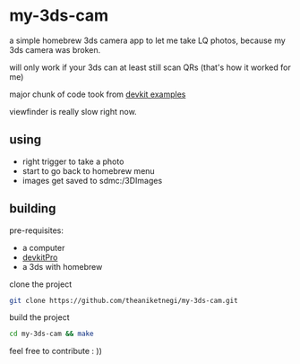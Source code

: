 # my-3ds-cam

a simple homebrew 3ds camera app to let me take LQ photos, because my 3ds camera was broken.

will only work if your 3ds can at least still scan QRs (that's how it worked for me)

major chunk of code took from [devkit examples](https://github.com/devkitPro/3ds-examples/tree/master)

viewfinder is really slow right now.

## using
- right trigger to take a photo
- start to go back to homebrew menu
- images get saved to sdmc:/3DImages

## building
pre-requisites:
- a computer
- [devkitPro](https://devkitpro.org/wiki/Getting_Started)
- a 3ds with homebrew

clone the project
```bash
git clone https://github.com/theaniketnegi/my-3ds-cam.git
```

build the project
```bash
cd my-3ds-cam && make
```

feel free to contribute : ))
